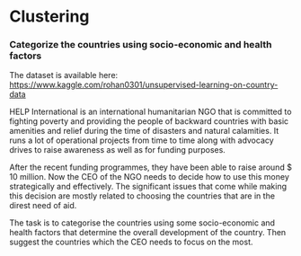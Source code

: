 # Clustering
### Categorize the countries using socio-economic and health factors 

The dataset is available here: https://www.kaggle.com/rohan0301/unsupervised-learning-on-country-data

HELP International is an international humanitarian NGO that is committed to fighting poverty and providing the people of backward countries with basic amenities and relief during the time of disasters and natural calamities. It runs a lot of operational projects from time to time along with advocacy drives to raise awareness as well as for funding purposes.

After the recent funding programmes, they have been able to raise around $ 10 million. Now the CEO of the NGO needs to decide how to use this money strategically and effectively. The significant issues that come while making this decision are mostly related to choosing the countries that are in the direst need of aid. 

The task is to categorise the countries using some socio-economic and health factors that determine the overall development of the country. Then suggest the countries which the CEO needs to focus on the most. 
